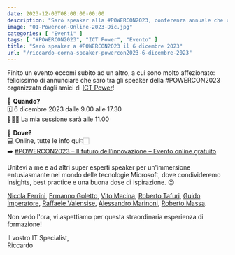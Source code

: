 ```yaml
---
date: 2023-12-03T08:00:00-00:00
description: "Sarò speaker alla #POWERCON2023, conferenza annuale che unisce le menti più brillanti nel campo dell’Information Technology e dell’innovazione."
image: "01-Powercon-Online-2023-Dic.jpg"
categories: [ "Eventi" ]
tags: [ "#POWERCON2023", "ICT Power", "Evento" ]
title: "Sarò speaker a #POWERCON2023 il 6 dicembre 2023"
url: "/riccardo-corna-speaker-powercon2023-6-dicembre-2023"
---
```

Finito un evento eccomi subito ad un altro, a cui sono molto affezionato: felicissimo di annunciare che saró tra gli speaker della #POWERCON2023 organizzata dagli amici di [ICT Power](https://www.ictpower.it)!

📌 **Quando?**  
🗓️ 6 dicembre 2023 dalle 9.00 alle 17.30  
🙋🏻‍♂️ La mia sessione sarà alle 11.00

📌 **Dove?**  
💻 Online, tutte le info qui👇🏻  
➡️ [#POWERCON2023 – Il futuro dell’innovazione – Evento online gratuito](https://www.ictpower.it/events/powercon2023-il-futuro-dellinnovazione-evento-online-gratuito.htm)

Unitevi a me e ad altri super esperti speaker per un'immersione entusiasmante nel mondo delle tecnologie Microsoft, dove condivideremo insights, best practice e una buona dose di ispirazione. 😉

[Nicola Ferrini](https://www.ictpower.it/author/nic), [Ermanno Goletto](https://www.ictpower.it/author/ermanno), [Vito Macina](https://www.ictpower.it/author/vimaci), [Roberto Tafuri](https://www.ictpower.it/author/tafu), [Guido Imperatore](https://www.ictpower.it/author/guido-imperatore), [Raffaele Valensise](https://www.ictpower.it/author/raffaele-valensise), [Alessandro Marinoni](https://www.ictpower.it/author/alessandro-marinoni), [Roberto Massa](https://www.ictpower.it/author/robimassa).

Non vedo l'ora, vi aspettiamo per questa straordinaria esperienza di formazione!

Il vostro IT Specialist,  
Riccardo